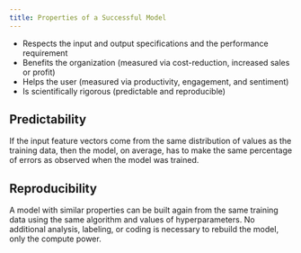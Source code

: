 ```yaml
---
title: Properties of a Successful Model
---
```


- Respects the input and output specifications and the performance requirement
- Benefits the organization (measured via cost-reduction, increased sales or profit)
-  Helps the user (measured via productivity, engagement, and sentiment)
- Is scientifically rigorous (predictable and reproducible)

## Predictability
If the input feature vectors come from the same distribution of values as the training data, then the model, on average, has to make the same percentage of errors as observed when the model was trained.

## Reproducibility
A model with similar properties can be built again from the same training data using the same algorithm and values of hyperparameters. No additional analysis, labeling, or coding is necessary to rebuild the model, only the compute power.